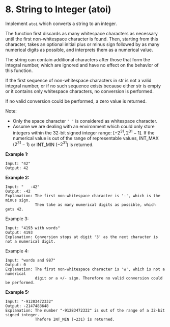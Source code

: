 # 8. String to Integer (atoi)

Implement `atoi` which converts a string to an integer.

The function first discards as many whitespace characters as necessary until the first non-whitespace character is found. Then, starting from this character, takes an optional initial plus or minus sign followed by as many numerical digits as possible, and interprets them as a numerical value.

The string can contain additional characters after those that form the integral number, which are ignored and have no effect on the behavior of this function.

If the first sequence of non-whitespace characters in str is not a valid integral number, or if no such sequence exists because either str is empty or it contains only whitespace characters, no conversion is performed.

If no valid conversion could be performed, a zero value is returned.

Note:

* Only the space character `' '` is considered as whitespace character.
* Assume we are dealing with an environment which could only store integers within the 32-bit signed integer range: $[−2^{31},  2^{31} − 1]$. If the numerical value is out of the range of representable values, INT_MAX ($2^{31} − 1$) or INT_MIN ($−2^{31}$) is returned.

**Example 1:**

```()
Input: "42"
Output: 42
```

**Example 2:**

```()
Input: "   -42"
Output: -42
Explanation: The first non-whitespace character is '-', which is the minus sign.
             Then take as many numerical digits as possible, which gets 42.
```

Example 3:

```()
Input: "4193 with words"
Output: 4193
Explanation: Conversion stops at digit '3' as the next character is not a numerical digit.
```

Example 4:

```()
Input: "words and 987"
Output: 0
Explanation: The first non-whitespace character is 'w', which is not a numerical
             digit or a +/- sign. Therefore no valid conversion could be performed.
```

**Example 5:**

```()
Input: "-91283472332"
Output: -2147483648
Explanation: The number "-91283472332" is out of the range of a 32-bit signed integer.
             Thefore INT_MIN (−231) is returned.
```
